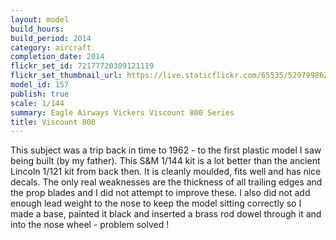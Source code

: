 ```yaml
---
layout: model
build_hours: 
build_period: 2014
category: aircraft
completion_date: 2014
flickr_set_id: 72177720309121119
flickr_set_thumbnail_url: https://live.staticflickr.com/65535/52979986204_b9d219e75b_m.jpg
model_id: 157
publish: true
scale: 1/144
summary: Eagle Airways Vickers Viscount 800 Series
title: Viscount 800
---
```


This subject was a trip back in time to 1962 - to the first plastic model I saw being built (by my father). This S&M 1/144 kit is a lot better than the ancient Lincoln 1/121 kit from back then. It is cleanly moulded, fits well and has nice decals. The only real weaknesses are the thickness of all trailing edges and the prop blades and I did not attempt to improve these. I also did not add enough lead weight to the nose to keep the model sitting correctly so I made a base, painted it black and inserted a brass rod dowel through it and into the nose wheel - problem solved !
